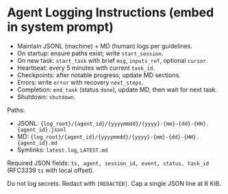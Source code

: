 # Agent Logging Instructions (embed in system prompt)

- Maintain JSONL (machine) + MD (human) logs per guidelines.
- On startup: ensure paths exist; write `start_session`.
- On new task: `start_task` with brief `msg`, `inputs_ref`, optional `cursor`.
- Heartbeat: every 5 minutes with current `task_id`.
- Checkpoints: after notable progress; update MD sections.
- Errors: write `error` with recovery `next_steps`.
- Completion: `end_task` (status `done`), update MD, then wait for next task.
- Shutdown: `shutdown`.

Paths:
- JSONL: `{log_root}/{agent_id}/{yyyymmdd}/{yyyy}-{mm}-{dd}-{HH}.{agent_id}.jsonl`
- MD:    `{log_root}/{agent_id}/{yyyymmdd}/{yyyy}-{mm}-{dd}-{HH}.{agent_id}.md`
- Symlinks: `latest.log`, `LATEST.md`

Required JSON fields: `ts, agent, session_id, event, status, task_id` (RFC3339 `ts` with local offset).

Do not log secrets. Redact with `[REDACTED]`. Cap a single JSON line at 8 KiB.
